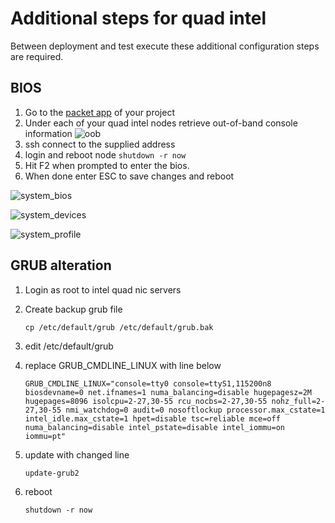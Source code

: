 # Additional steps for quad intel 

Between deployment and test execute these additional configuration steps are required.


## BIOS  


1. Go to the [packet app] of your project
1. Under each of your quad intel nodes retrieve out-of-band console information
    ![oob](https://raw.githubusercontent.com/cncf/cnfs/master/comparison/kubecon18-chained_nf_test/docs/images/oob.png)
1. ssh connect to the supplied address
1. login and reboot node ```shutdown -r now```
1. Hit F2 when prompted to enter the bios.
1. When done enter ESC to save changes and reboot

![system_bios](https://raw.githubusercontent.com/cncf/cnfs/master/comparison/kubecon18-chained_nf_test/docs/images/system_bios.png)

![system_devices](https://raw.githubusercontent.com/cncf/cnfs/master/comparison/kubecon18-chained_nf_test/docs/images/system_devices.png)

![system_profile](https://raw.githubusercontent.com/cncf/cnfs/master/comparison/kubecon18-chained_nf_test/docs/images/system_profile.png)

## GRUB alteration

1. Login as root to intel quad nic servers
1. Create backup grub file

    ```cp /etc/default/grub /etc/default/grub.bak```
1. edit /etc/default/grub
1. replace GRUB_CMDLINE_LINUX with line below
    ```
    GRUB_CMDLINE_LINUX="console=tty0 console=ttyS1,115200n8 biosdevname=0 net.ifnames=1 numa_balancing=disable hugepagesz=2M hugepages=8096 isolcpu=2-27,30-55 rcu_nocbs=2-27,30-55 nohz_full=2-27,30-55 nmi_watchdog=0 audit=0 nosoftlockup processor.max_cstate=1 intel_idle.max_cstate=1 hpet=disable tsc=reliable mce=off numa_balancing=disable intel_pstate=disable intel_iommu=on iommu=pt"
    ```

1. update with changed line

    ```update-grub2```
1. reboot

    ```shutdown -r now```

[packet]: https://www.packet.net "Packet.net"
[packet app]: https://app.packet.net "Packet portal"
[packet account setup]: https://help.packet.net/article/13-portal#display--description "packet setup"